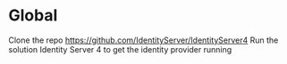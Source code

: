 # Global


Clone the repo https://github.com/IdentityServer/IdentityServer4
Run the solution Identity Server 4 to get the identity provider running
